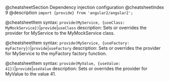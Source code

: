 @cheatsheetSection
Dependency injection configuration
@cheatsheetIndex 9
@description
`import {provide} from 'angular2/angular2';`

@cheatsheetItem
syntax:
`provide(MyService, {useClass: MyMockService})`|`provide`|`useClass`
description:
Sets or overrides the provider for MyService to the MyMockService class.


@cheatsheetItem
syntax:
`provide(MyService, {useFactory: myFactory})`|`provide`|`useFactory`
description:
Sets or overrides the provider for MyService to the myFactory factory function.


@cheatsheetItem
syntax:
`provide(MyValue, {useValue: 41})`|`provide`|`useValue`
description:
Sets or overrides the provider for MyValue to the value 41.


